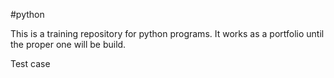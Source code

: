#python

This is a training repository for python programs. It works as a portfolio until the proper one will be build.

Test case
